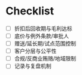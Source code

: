 # Checklist

- [ ] 折扣后回收期与毛利达标
- [ ] 底价与例外条款/审批人
- [ ] 赠送/延长期/试点范围控制
- [ ] 客户分层与公平性
- [ ] 合规/反商业贿赂/地域限制
- [ ] 记录与复盘机制
